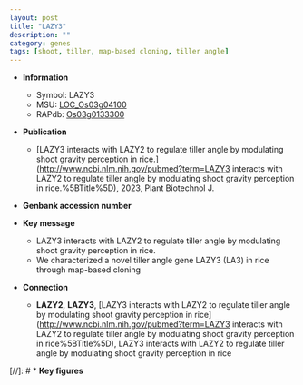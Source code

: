 ```yaml
---
layout: post
title: "LAZY3"
description: ""
category: genes
tags: [shoot, tiller, map-based cloning, tiller angle]
---
```


* **Information**  
    + Symbol: LAZY3  
    + MSU: [LOC_Os03g04100](http://rice.uga.edu/cgi-bin/ORF_infopage.cgi?orf=LOC_Os03g04100)  
    + RAPdb: [Os03g0133300](https://rapdb.dna.affrc.go.jp/locus/?name=Os03g0133300)  

* **Publication**  
    + [LAZY3 interacts with LAZY2 to regulate tiller angle by modulating shoot gravity perception in rice.](http://www.ncbi.nlm.nih.gov/pubmed?term=LAZY3 interacts with LAZY2 to regulate tiller angle by modulating shoot gravity perception in rice.%5BTitle%5D), 2023, Plant Biotechnol J.

* **Genbank accession number**  

* **Key message**  
    + LAZY3 interacts with LAZY2 to regulate tiller angle by modulating shoot gravity perception in rice.
    + We characterized a novel tiller angle gene LAZY3 (LA3) in rice through map-based cloning

* **Connection**  
    + __LAZY2__, __LAZY3__, [LAZY3 interacts with LAZY2 to regulate tiller angle by modulating shoot gravity perception in rice](http://www.ncbi.nlm.nih.gov/pubmed?term=LAZY3 interacts with LAZY2 to regulate tiller angle by modulating shoot gravity perception in rice%5BTitle%5D), LAZY3 interacts with LAZY2 to regulate tiller angle by modulating shoot gravity perception in rice

[//]: # * **Key figures**  


